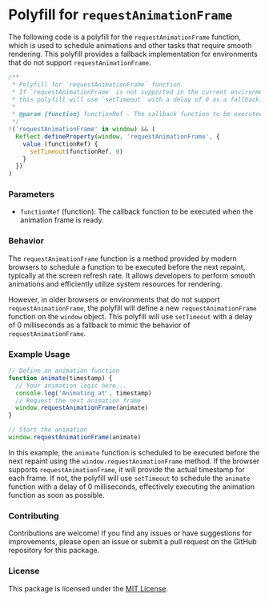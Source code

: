 # Polyfill for `requestAnimationFrame`

The following code is a polyfill for the `requestAnimationFrame` function, which is used to schedule animations and other tasks that require smooth rendering. This polyfill provides a fallback implementation for environments that do not support `requestAnimationFrame`.

```js
/**
 * Polyfill for `requestAnimationFrame` function.
 * If `requestAnimationFrame` is not supported in the current environment,
 * this polyfill will use `setTimeout` with a delay of 0 as a fallback.
 *
 * @param {function} functionRef - The callback function to be executed.
 */
!('requestAnimationFrame' in window) && (
  Reflect.defineProperty(window, 'requestAnimationFrame', {
    value (functionRef) {
      setTimeout(functionRef, 0)
    }
  })
)
```

### Parameters

- `functionRef` (function): The callback function to be executed when the animation frame is ready.

### Behavior

The `requestAnimationFrame` function is a method provided by modern browsers to schedule a function to be executed before the next repaint, typically at the screen refresh rate. It allows developers to perform smooth animations and efficiently utilize system resources for rendering.

However, in older browsers or environments that do not support `requestAnimationFrame`, the polyfill will define a new `requestAnimationFrame` function on the `window` object. This polyfill will use `setTimeout` with a delay of 0 milliseconds as a fallback to mimic the behavior of `requestAnimationFrame`.

### Example Usage

```js
// Define an animation function
function animate(timestamp) {
  // Your animation logic here...
  console.log('Animating at', timestamp)
  // Request the next animation frame
  window.requestAnimationFrame(animate)
}

// Start the animation
window.requestAnimationFrame(animate)
```

In this example, the `animate` function is scheduled to be executed before the next repaint using the `window.requestAnimationFrame` method. If the browser supports `requestAnimationFrame`, it will provide the actual timestamp for each frame. If not, the polyfill will use `setTimeout` to schedule the `animate` function with a delay of 0 milliseconds, effectively executing the animation function as soon as possible.

### Contributing

Contributions are welcome! If you find any issues or have suggestions for improvements, please open an issue or submit a pull request on the GitHub repository for this package.

### License

This package is licensed under the [MIT License](https://opensource.org/licenses/MIT).
